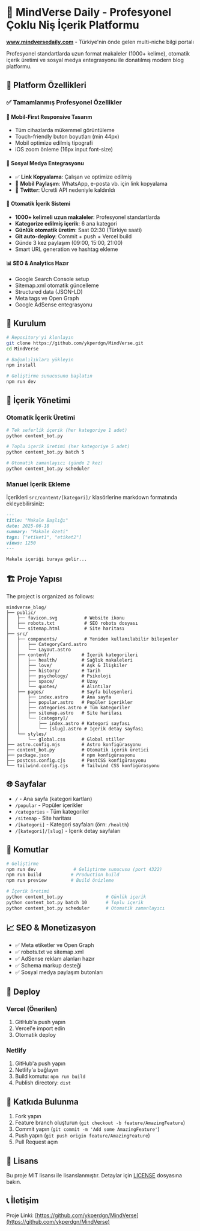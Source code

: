 # 🌌 MindVerse Daily - Profesyonel Çoklu Niş İçerik Platformu

**www.mindversedaily.com** - Türkiye'nin önde gelen multi-niche bilgi portalı

Profesyonel standartlarda uzun format makaleler (1000+ kelime), otomatik içerik üretimi ve sosyal medya entegrasyonu ile donatılmış modern blog platformu.

## 🚀 Platform Özellikleri

### ✅ **Tamamlanmış Profesyonel Özellikler**

#### 📱 **Mobil-First Responsive Tasarım**
- Tüm cihazlarda mükemmel görüntüleme
- Touch-friendly buton boyutları (min 44px)
- Mobil optimize edilmiş tipografi
- iOS zoom önleme (16px input font-size)

#### 🔗 **Sosyal Medya Entegrasyonu**
- ✅ **Link Kopyalama**: Çalışan ve optimize edilmiş
- 📱 **Mobil Paylaşım**: WhatsApp, e-posta vb. için link kopyalama
- 🚫 **Twitter**: Ücretli API nedeniyle kaldırıldı

#### 🤖 **Otomatik İçerik Sistemi**
- **1000+ kelimeli uzun makaleler**: Profesyonel standartlarda
- **Kategorize edilmiş içerik**: 6 ana kategori
- **Günlük otomatik üretim**: Saat 02:30 (Türkiye saati)
- **Git auto-deploy**: Commit + push + Vercel build
- Günde 3 kez paylaşım (09:00, 15:00, 21:00)
- Smart URL generation ve hashtag ekleme

#### 📊 **SEO & Analytics Hazır**
- Google Search Console setup
- Sitemap.xml otomatik güncelleme
- Structured data (JSON-LD)
- Meta tags ve Open Graph
- Google AdSense entegrasyonu

## 🚀 Kurulum

```bash
# Repository'yi klonlayın
git clone https://github.com/ykperdgn/MindVerse.git
cd MindVerse

# Bağımlılıkları yükleyin
npm install

# Geliştirme sunucusunu başlatın
npm run dev
```

## 📝 İçerik Yönetimi

### Otomatik İçerik Üretimi

```bash
# Tek seferlik içerik (her kategoriye 1 adet)
python content_bot.py

# Toplu içerik üretimi (her kategoriye 5 adet)
python content_bot.py batch 5

# Otomatik zamanlayıcı (günde 2 kez)
python content_bot.py scheduler
```

### Manuel İçerik Ekleme

İçerikleri `src/content/[kategori]/` klasörlerine markdown formatında ekleyebilirsiniz:

```markdown
---
title: "Makale Başlığı"
date: 2025-06-18
summary: "Makale özeti"
tags: ["etiket1", "etiket2"]
views: 1250
---

Makale içeriği buraya gelir...
```

## 🏗️ Proje Yapısı

The project is organized as follows:

```
mindverse_blog/
├── public/
│   ├── favicon.svg          # Website ikonu
│   ├── robots.txt           # SEO robots dosyası
│   └── sitemap.html         # Site haritası
├── src/
│   ├── components/          # Yeniden kullanılabilir bileşenler
│   │   ├── CategoryCard.astro
│   │   └── Layout.astro
│   ├── content/            # İçerik kategorileri
│   │   ├── health/         # Sağlık makaleleri
│   │   ├── love/           # Aşk & İlişkiler
│   │   ├── history/        # Tarih
│   │   ├── psychology/     # Psikoloji
│   │   ├── space/          # Uzay
│   │   └── quotes/         # Alıntılar
│   ├── pages/              # Sayfa bileşenleri
│   │   ├── index.astro     # Ana sayfa
│   │   ├── popular.astro   # Popüler içerikler
│   │   ├── categories.astro # Tüm kategoriler
│   │   ├── sitemap.astro   # Site haritası
│   │   └── [category]/
│   │       ├── index.astro # Kategori sayfası
│   │       └── [slug].astro # İçerik detay sayfası
│   └── styles/
│       └── global.css      # Global stiller
├── astro.config.mjs        # Astro konfigürasyonu
├── content_bot.py          # Otomatik içerik üretici
├── package.json            # npm konfigürasyonu
├── postcss.config.cjs      # PostCSS konfigürasyonu
└── tailwind.config.cjs     # Tailwind CSS konfigürasyonu
```

## 🌐 Sayfalar

- `/` - Ana sayfa (kategori kartları)
- `/popular` - Popüler içerikler
- `/categories` - Tüm kategoriler
- `/sitemap` - Site haritası
- `/[kategori]` - Kategori sayfaları (örn: `/health`)
- `/[kategori]/[slug]` - İçerik detay sayfaları

## 🔧 Komutlar

```bash
# Geliştirme
npm run dev              # Geliştirme sunucusu (port 4322)
npm run build           # Production build
npm run preview         # Build önizleme

# İçerik üretimi
python content_bot.py                # Günlük içerik
python content_bot.py batch 10       # Toplu içerik
python content_bot.py scheduler      # Otomatik zamanlayıcı
```

## 📈 SEO & Monetizasyon

- ✅ Meta etiketler ve Open Graph
- ✅ robots.txt ve sitemap.xml
- ✅ AdSense reklam alanları hazır
- ✅ Schema markup desteği
- ✅ Sosyal medya paylaşım butonları

## 🚀 Deploy

### Vercel (Önerilen)
1. GitHub'a push yapın
2. Vercel'e import edin
3. Otomatik deploy

### Netlify
1. GitHub'a push yapın
2. Netlify'a bağlayın
3. Build komutu: `npm run build`
4. Publish directory: `dist`

## 🤝 Katkıda Bulunma

1. Fork yapın
2. Feature branch oluşturun (`git checkout -b feature/AmazingFeature`)
3. Commit yapın (`git commit -m 'Add some AmazingFeature'`)
4. Push yapın (`git push origin feature/AmazingFeature`)
5. Pull Request açın

## 📄 Lisans

Bu proje MIT lisansı ile lisanslanmıştır. Detaylar için [LICENSE](LICENSE) dosyasına bakın.

## 📞 İletişim

Proje Linki: [https://github.com/ykperdgn/MindVerse](https://github.com/ykperdgn/MindVerse)